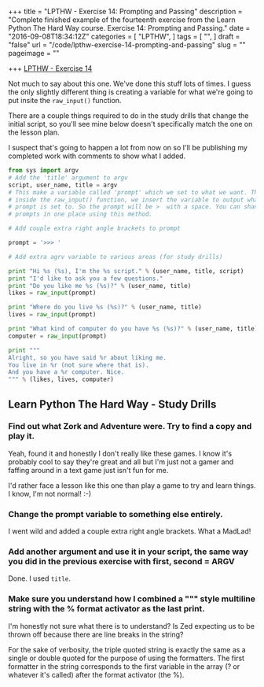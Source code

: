 +++
title = "LPTHW - Exercise 14: Prompting and Passing"
description = "Complete finished example of the fourteenth exercise from the Learn Python The Hard Way course. Exercise 14: Prompting and Passing."
date = "2016-09-08T18:34:12Z"
categories = [
  "LPTHW",
]
tags = [
  "",
]
draft = "false"
url = "/code/lpthw-exercise-14-prompting-and-passing"
slug = ""
pageimage = ""

+++
[LPTHW - Exercise 14](http://learnpythonthehardway.org/book/ex14.html)

Not much to say about this one. We've done this stuff lots of times. I guess the only slightly different thing is creating a variable for what we're going to put insite the `raw_input()` function.

There are a couple things required to do in the study drills that change the initial script, so you'll see mine below doesn't specifically match the one on the lesson plan. 

I suspect that's going to happen a lot from now on so I'll be publishing my completed work with comments to show what I added.

```python
from sys import argv
# Add the 'title' argument to argv
script, user_name, title = argv
# This make a variable called 'prompt' which we set to what we want. Then, when
# inside the raw_input() function, we insert the variable to output whatever 
# prompt is set to. So the prompt will be >  with a space. You can shange all 
# prompts in one place using this method. 

# Add couple extra right angle brackets to prompt

prompt = '>>> '

# Add extra agrv variable to various areas (for study drills)

print "Hi %s (%s), I'm the %s script." % (user_name, title, script)
print "I'd like to ask you a few questions."
print "Do you like me %s (%s)?" % (user_name, title)
likes = raw_input(prompt)

print "Where do you live %s (%s)?" % (user_name, title)
lives = raw_input(prompt)

print "What kind of computer do you have %s (%s)?" % (user_name, title)
computer = raw_input(prompt)

print """
Alright, so you have said %r about liking me.
You live in %r (not sure where that is).
And you have a %r computer. Nice.
""" % (likes, lives, computer)
```

## Learn Python The Hard Way - Study Drills

### Find out what Zork and Adventure were. Try to find a copy and play it.

Yeah, found it and honestly I don't really like these games. I know it's probably cool to say they're great and all but I'm just not a gamer and faffing around in a text game just isn't fun for me.

I'd rather face a lesson like this one than play a game to try and learn things. I know, I'm not normal! :-)

### Change the prompt variable to something else entirely.

I went wild and added a couple extra right angle brackets. What a MadLad!

### Add another argument and use it in your script, the same way you did in the previous exercise with first, second = ARGV

Done. I used `title`.

### Make sure you understand how I combined a """ style multiline string with the % format activator as the last print.

I'm honestly not sure what there is to understand? Is Zed expecting us to be thrown off because there are line breaks in the string? 

For the sake of verbosity, the triple quoted string is exactly the same as a single or double quoted for the purpose of using the formatters. The first formatter in the string corresponds to the first variable in the array (? or whatever it's called) after the format activator (the %).


